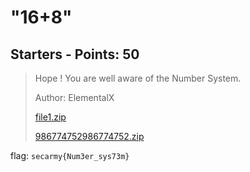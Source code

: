 # "16+8"

## Starters - Points: 50

> Hope ! You are well aware of the Number System.<br>
>
> Author: ElementalX
>
> [file1.zip](file1.zip)
>
> [986774752986774752.zip](986774752986774752.zip)
>

flag: `secarmy{Num3er_sys73m}`
